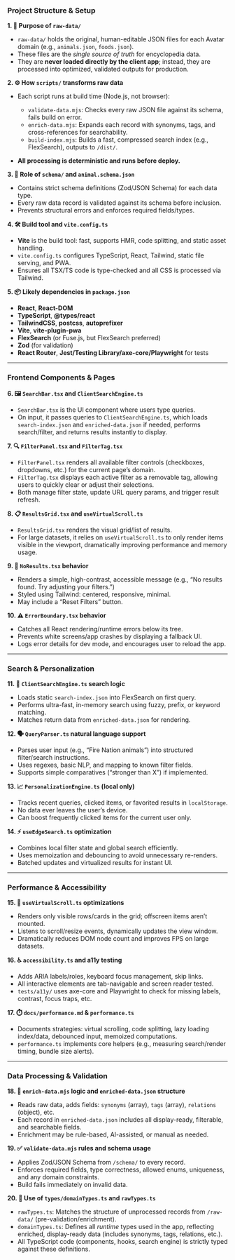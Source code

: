 ### Project Structure & Setup

**1. 📂 Purpose of `raw-data/`**

* `raw-data/` holds the original, human-editable JSON files for each Avatar domain (e.g., `animals.json`, `foods.json`).
* These files are the *single source of truth* for encyclopedia data.
* They are **never loaded directly by the client app**; instead, they are processed into optimized, validated outputs for production.

**2. ⚙️ How `scripts/` transforms raw data**

* Each script runs at build time (Node.js, not browser):

  * `validate-data.mjs`: Checks every raw JSON file against its schema, fails build on error.
  * `enrich-data.mjs`: Expands each record with synonyms, tags, and cross-references for searchability.
  * `build-index.mjs`: Builds a fast, compressed search index (e.g., FlexSearch), outputs to `/dist/`.
* **All processing is deterministic and runs before deploy.**

**3. 📜 Role of `schema/` and `animal.schema.json`**

* Contains strict schema definitions (Zod/JSON Schema) for each data type.
* Every raw data record is validated against its schema before inclusion.
* Prevents structural errors and enforces required fields/types.

**4. 🛠️ Build tool and `vite.config.ts`**

* **Vite** is the build tool: fast, supports HMR, code splitting, and static asset handling.
* `vite.config.ts` configures TypeScript, React, Tailwind, static file serving, and PWA.
* Ensures all TSX/TS code is type-checked and all CSS is processed via Tailwind.

**5. 📦 Likely dependencies in `package.json`**

* **React**, **React-DOM**
* **TypeScript**, **@types/react**
* **TailwindCSS**, **postcss**, **autoprefixer**
* **Vite**, **vite-plugin-pwa**
* **FlexSearch** (or Fuse.js, but FlexSearch preferred)
* **Zod** (for validation)
* **React Router**, **Jest/Testing Library/axe-core/Playwright** for tests

---

### Frontend Components & Pages

**6. 🖼️ `SearchBar.tsx` and `ClientSearchEngine.ts`**

* `SearchBar.tsx` is the UI component where users type queries.
* On input, it passes queries to `ClientSearchEngine.ts`, which loads `search-index.json` and `enriched-data.json` if needed, performs search/filter, and returns results instantly to display.

**7. 🔍 `FilterPanel.tsx` and `FilterTag.tsx`**

* `FilterPanel.tsx` renders all available filter controls (checkboxes, dropdowns, etc.) for the current page’s domain.
* `FilterTag.tsx` displays each active filter as a removable tag, allowing users to quickly clear or adjust their selections.
* Both manage filter state, update URL query params, and trigger result refresh.

**8. 📋 `ResultsGrid.tsx` and `useVirtualScroll.ts`**

* `ResultsGrid.tsx` renders the visual grid/list of results.
* For large datasets, it relies on `useVirtualScroll.ts` to only render items visible in the viewport, dramatically improving performance and memory usage.

**9. 🚫 `NoResults.tsx` behavior**

* Renders a simple, high-contrast, accessible message (e.g., “No results found. Try adjusting your filters.”)
* Styled using Tailwind: centered, responsive, minimal.
* May include a “Reset Filters” button.

**10. ⚠️ `ErrorBoundary.tsx` behavior**

* Catches all React rendering/runtime errors below its tree.
* Prevents white screens/app crashes by displaying a fallback UI.
* Logs error details for dev mode, and encourages user to reload the app.

---

### Search & Personalization

**11. 🔎 `ClientSearchEngine.ts` search logic**

* Loads static `search-index.json` into FlexSearch on first query.
* Performs ultra-fast, in-memory search using fuzzy, prefix, or keyword matching.
* Matches return data from `enriched-data.json` for rendering.

**12. 🗣️ `QueryParser.ts` natural language support**

* Parses user input (e.g., “Fire Nation animals”) into structured filter/search instructions.
* Uses regexes, basic NLP, and mapping to known filter fields.
* Supports simple comparatives (“stronger than X”) if implemented.

**13. 📈 `PersonalizationEngine.ts` (local only)**

* Tracks recent queries, clicked items, or favorited results in `localStorage`.
* No data ever leaves the user’s device.
* Can boost frequently clicked items for the current user only.

**14. ⚡ `useEdgeSearch.ts` optimization**

* Combines local filter state and global search efficiently.
* Uses memoization and debouncing to avoid unnecessary re-renders.
* Batched updates and virtualized results for instant UI.

---

### Performance & Accessibility

**15. 🚀 `useVirtualScroll.ts` optimizations**

* Renders only visible rows/cards in the grid; offscreen items aren’t mounted.
* Listens to scroll/resize events, dynamically updates the view window.
* Dramatically reduces DOM node count and improves FPS on large datasets.

**16. ♿ `accessibility.ts` and a11y testing**

* Adds ARIA labels/roles, keyboard focus management, skip links.
* All interactive elements are tab-navigable and screen reader tested.
* `tests/a11y/` uses axe-core and Playwright to check for missing labels, contrast, focus traps, etc.

**17. ⏱️ `docs/performance.md` & `performance.ts`**

* Documents strategies: virtual scrolling, code splitting, lazy loading index/data, debounced input, memoized computations.
* `performance.ts` implements core helpers (e.g., measuring search/render timing, bundle size alerts).

---

### Data Processing & Validation

**18. 🔄 `enrich-data.mjs` logic and `enriched-data.json` structure**

* Reads raw data, adds fields: `synonyms` (array), `tags` (array), `relations` (object), etc.
* Each record in `enriched-data.json` includes all display-ready, filterable, and searchable fields.
* Enrichment may be rule-based, AI-assisted, or manual as needed.

**19. ✅ `validate-data.mjs` rules and schema usage**

* Applies Zod/JSON Schema from `/schema/` to every record.
* Enforces required fields, type correctness, allowed enums, uniqueness, and any domain constraints.
* Build fails immediately on invalid data.

**20. 🔗 Use of `types/domainTypes.ts` and `rawTypes.ts`**

* `rawTypes.ts`: Matches the structure of unprocessed records from `/raw-data/` (pre-validation/enrichment).
* `domainTypes.ts`: Defines all *runtime* types used in the app, reflecting enriched, display-ready data (includes synonyms, tags, relations, etc.).
* All TypeScript code (components, hooks, search engine) is strictly typed against these definitions.

